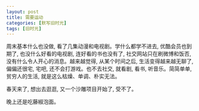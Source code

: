 ```yaml
---
layout: post
title: 需要运动
categories: [默写旧时光]
tags: [旧时光]
---
```


周末基本什么也没做, 看了几集动漫和电视剧。学什么都学不进去, 优酷会员也到期了, 也没什么好看的电视剧, 连好看的书也没有了, 社交网站只在刷微博和饭否, 没有什么令人开心的消息。越来越觉得, 从某个时间之后, 生活变得越来越无聊了, 偏偏还很宅, 宅吧, 还不会打游戏。也不去社交, 就看剧, 看书, 听音乐。简简单单, 贫穷人的生活, 就是这么枯燥、单调、朴实无法。

春天来了, 想出去逛逛, 又一个沙雕项目开始了, 受不了。

晚上还是吃藤椒泡面。